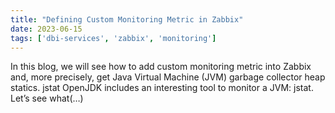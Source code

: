 ```yaml
---
title: "Defining Custom Monitoring Metric in Zabbix"
date: 2023-06-15
tags: ['dbi-services', 'zabbix', 'monitoring']
---
```

In this blog, we will see how to add custom monitoring metric into Zabbix and, more precisely, get Java Virtual Machine (JVM) garbage collector heap statics. jstat OpenJDK includes an interesting tool to monitor a JVM: jstat. Let’s see what(…)